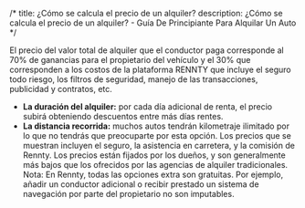/*title: ¿Cómo se calcula el precio de un alquiler?description: ¿Cómo se calcula el precio de un alquiler? - Guía De Principiante Para Alquilar Un Auto*/El precio del valor total de alquiler que el conductor paga corresponde al 70% de ganancias para elpropietario del vehículo y el 30% que corresponden a los costos de la plataforma RENNTY queincluye el seguro todo riesgo, los filtros de seguridad, manejo de las transacciones, publicidad ycontratos, etc.* **La duración del alquiler:** por cada día adicional de renta, el precio subirá obteniendo descuentos entre más días rentes.* **La distancia recorrida:** muchos autos tendrán kilometraje ilimitado por lo que no tendrás que preocuparte por esta opción.Los precios que se muestran incluyen el seguro, la asistencia en carretera, y la comisión de Rennty.Los precios están fijados por los dueños, y son generalmente más bajos que los ofrecidos por las agencias de alquiler tradicionales.Nota: En Rennty, todas las opciones extra son gratuitas. Por ejemplo, añadir un conductor adicional o recibir prestado un sistema de navegación por parte del propietario no son imputables.